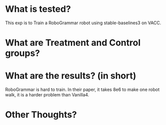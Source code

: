 # What is tested?

This exp is to Train a RoboGrammar robot using stable-baselines3 on VACC.


# What are Treatment and Control groups?


# What are the results? (in short)

RoboGrammar is hard to train. In their paper, it takes 8e6 to make one robot walk, it is a harder problem than Vanilla4.

# Other Thoughts?

